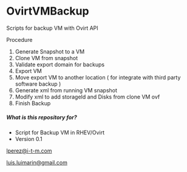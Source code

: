 # OvirtVMBackup
Scripts for backup VM with Ovirt API

Procedure

1. Generate Snapshot to a VM
2. Clone VM from snapshot
3. Validate export domain for backups
4. Export VM
5. Move export VM to another location ( for integrate with third party software backup )
6. Generate xml from running VM snapshot
7. Modify xml to add storageId and Disks from clone VM ovf
8. Finish Backup

##### What is this repository for? #####

* Script for Backup VM in RHEV/Ovirt
* Version 0.1

lperez@i-t-m.com

luis.luimarin@gmail.com

